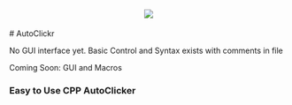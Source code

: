 <h1 align="center">
 <img src="////" />
</h1>
 # AutoClickr

No GUI interface yet. Basic Control and Syntax exists with comments in file


Coming Soon: GUI and Macros

 
<h3/> Easy to Use CPP AutoClicker </h3>
